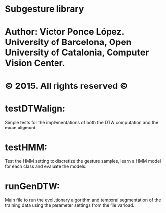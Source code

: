 # Subgesture library
#
# Author: Víctor Ponce López. University of Barcelona, Open University of Catalonia, Computer Vision Center.
# © 2015. All rights reserved ©

# testDTWalign:

  Simple tests for the implementations of both the DTW computation and the mean aligment

# testHMM:

  Test the HMM setting to discretize the gesture samples, learn a HMM model for each class and evaluate the models.
  
# runGenDTW:

  Main file to run the evolutionary algorithm and temporal segmentation of the training data using the parameter settings from the file varload.
  

